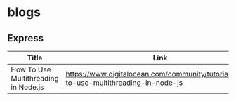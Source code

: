 # blogs

## Express
| Title | Link |
| ----------- | ----------- |
| How To Use Multithreading in Node.js | https://www.digitalocean.com/community/tutorials/how-to-use-multithreading-in-node-js |
